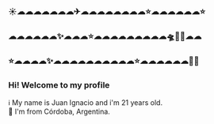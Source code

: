 ### ☀☁☁☁☁☁☁☁✈☁☁☁☁☁☁☁☁⭐☁☁☁☁☁☁⭐
### ☁☁☁☁☁☁✨☁☁☁⭐☁☁☁☁☁☁☁☁☁🛸🎇🎇☁☁
### ⭐☁☁☁☁✨☁☁☁☁☁☁☁☁☁☁⭐☁☁☁☁☁☁🎇🎇
### Hi! Welcome to my profile
ℹ My name is Juan Ignacio and i'm 21 years old. <br>
📍 I'm from Córdoba, Argentina.

<!--
**114096-GALLO-JUAN-IGNACIO/114096-GALLO-JUAN-IGNACIO** is a ✨ _special_ ✨ repository because its `README.md` (this file) appears on your GitHub profile.

Here are some ideas to get you started:

- 🔭 I’m currently working on ...
- 🌱 I’m currently learning ...
- 👯 I’m looking to collaborate on ...
- 🤔 I’m looking for help with ...
- 💬 Ask me about ...
- 📫 How to reach me: ...
- 😄 Pronouns: ...
- ⚡ Fun fact: ...
-->
